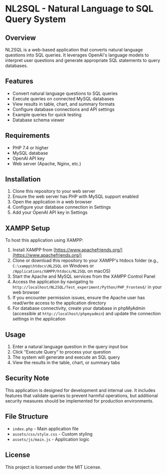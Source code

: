 # NL2SQL - Natural Language to SQL Query System

## Overview
NL2SQL is a web-based application that converts natural language questions into SQL queries. It leverages OpenAI's language models to interpret user questions and generate appropriate SQL statements to query databases.

## Features
- Convert natural language questions to SQL queries
- Execute queries on connected MySQL databases
- View results in table, chart, and summary formats
- Configure database connections and API settings
- Example queries for quick testing
- Database schema viewer

## Requirements
- PHP 7.4 or higher
- MySQL database
- OpenAI API key
- Web server (Apache, Nginx, etc.)

## Installation
1. Clone this repository to your web server
2. Ensure the web server has PHP with MySQL support enabled
3. Open the application in a web browser
4. Configure your database connection in Settings
5. Add your OpenAI API key in Settings

## XAMPP Setup
To host this application using XAMPP:

1. Install XAMPP from [https://www.apachefriends.org/](https://www.apachefriends.org/)
2. Clone or download this repository to your XAMPP's htdocs folder (e.g., `C:\xampp\htdocs\NL2SQL` on Windows or `/Applications/XAMPP/htdocs/NL2SQL` on macOS)
3. Start the Apache and MySQL services from the XAMPP Control Panel
4. Access the application by navigating to `http://localhost/NL2SQL/Test_experiment/Python/PHP_Frontend/` in your web browser
5. If you encounter permission issues, ensure the Apache user has read/write access to the application directory
6. For database connectivity, create your database in phpMyAdmin (accessible at `http://localhost/phpmyadmin`) and update the connection settings in the application

## Usage
1. Enter a natural language question in the query input box
2. Click "Execute Query" to process your question
3. The system will generate and execute an SQL query
4. View the results in the table, chart, or summary tabs

## Security Note
This application is designed for development and internal use. It includes features that validate queries to prevent harmful operations, but additional security measures should be implemented for production environments.

## File Structure
- `index.php` - Main application file
- `assets/css/style.css` - Custom styling
- `assets/js/main.js` - Application logic

## License
This project is licensed under the MIT License.
